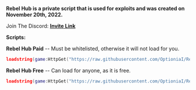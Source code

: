 **Rebel Hub is a private script that is used for exploits and was created on November 20th, 2022.**

Join The Discord: [**__Invite Link__**](https://discord.gg/3rdN6V9hQf)

**__Scripts:__**

**Rebel Hub Paid** -- Must be whitelisted, otherwise it will not load for you.

```lua
loadstring(game:HttpGet("https://raw.githubusercontent.com/OptioniaI/Rebel/main/main.lua"))();
```

**Rebel Hub Free** -- Can load for anyone, as it is free.

```lua
loadstring(game:HttpGet("https://raw.githubusercontent.com/OptioniaI/Rebel/main/free.lua"))();
```
